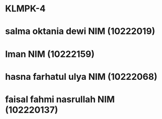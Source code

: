 # KLMPK-4
# salma oktania dewi NIM (10222019)
# Iman NIM (10222159)
# hasna farhatul ulya NIM (10222068)
# faisal fahmi nasrullah NIM (102220137)